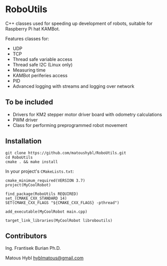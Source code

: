 RoboUtils
=========
C++ classes used for speeding up development of robots, suitable for Raspberry Pi hat KAMBot.

Features classes for:
* UDP
* TCP
* Thread safe variable access
* Thread safe I2C (Linux only)
* Measuring time
* KAMBot periferies access
* PID
* Advanced logging with streams and logging over network

## To be included
* Drivers for KM2 stepper motor driver board with odometry calculations
* PWM driver
* Class for performing preprogrammed robot movement

## Installation

```
git clone https://github.com/matoushybl/RoboUtils.git
cd RoboUtils
cmake . && make install
```

In your project's `CMakeLists.txt`:
```
cmake_minimum_required(VERSION 3.7)
project(MyCoolRobot)

find_package(RoboUtils REQUIRED)
set_(CMAKE_CXX_STANDARD 14)
SET(CMAKE_CXX_FLAGS "${CMAKE_CXX_FLAGS} -pthread")

add_executable(MyCoolRobot main.cpp)

target_link_libraries(MyCoolRobot libroboutils)
```

## Contributors
Ing. Frantisek Burian Ph.D.

Matous Hybl [hyblmatous@gmail.com](mailto:hyblmatous@gmail.com)
